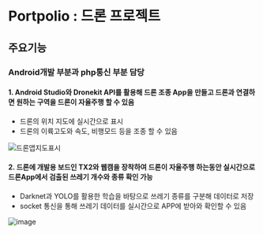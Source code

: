 # Portpolio : 드론 프로젝트

## 주요기능
### Android개발 부분과 php통신 부분 담당
#### 1. Android Studio와 Dronekit API를 활용해 드론 조종 App을 만들고 드론과 연결하면 원하는 구역을 드론이 자율주행 할 수 있음
- 드론의 위치 지도에 실시간으로 표시
- 드론의 이륙고도와 속도, 비행모드 등을 조종 할 수 있음

![드론앱지도표시](https://user-images.githubusercontent.com/49406539/177550508-4d76f5f0-7113-409a-a3a6-798485b7421b.jpg)





#### 2. 드론에 개발용 보드인 TX2와 웹캠을 장착하여 드론이 자율주행 하는동안 실시간으로 드론App에서 검출된 쓰레기 개수와 종류 확인 가능
- Darknet과 YOLO를 활용한 학습을 바탕으로 쓰레기 종류를 구분해 데이터로 저장
- socket 통신을 통해 쓰레기 데이터를 실시간으로 APP에 받아와 확인할 수 있음

![image](https://user-images.githubusercontent.com/49406539/177550767-db337adf-21b7-41be-a0b8-3f77cdb5822e.png)
